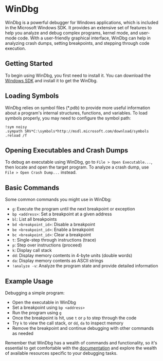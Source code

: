 # WinDbg

WinDbg is a powerful debugger for Windows applications, which is included in the Microsoft Windows SDK. It provides an extensive set of features to help you analyze and debug complex programs, kernel mode, and user-mode code. With a user-friendly graphical interface, WinDbg can help in analyzing crash dumps, setting breakpoints, and stepping through code execution.

## Getting Started

To begin using WinDbg, you first need to install it. You can download the [Windows SDK](https://developer.microsoft.com/en-us/windows/downloads/windows-10-sdk/) and install it to get the WinDbg.

## Loading Symbols

WinDbg relies on symbol files (*.pdb) to provide more useful information about a program's internal structures, functions, and variables. To load symbols properly, you may need to configure the symbol path:

```
!sym noisy
.sympath SRV*C:\symbols*http://msdl.microsoft.com/download/symbols
.reload /f
```

## Opening Executables and Crash Dumps

To debug an executable using WinDbg, go to `File > Open Executable...`, then locate and open the target program. To analyze a crash dump, use `File > Open Crash Dump...` instead.

## Basic Commands

Some common commands you might use in WinDbg:

- `g`: Execute the program until the next breakpoint or exception
- `bp <address>`: Set a breakpoint at a given address
- `bl`: List all breakpoints
- `bd <breakpoint_id>`: Disable a breakpoint
- `be <breakpoint_id>`: Enable a breakpoint
- `bc <breakpoint_id>`: Clear a breakpoint
- `t`: Single-step through instructions (trace)
- `p`: Step over instructions (proceed)
- `k`: Display call stack
- `dd`: Display memory contents in 4-byte units (double words)
- `da`: Display memory contents as ASCII strings
- `!analyze -v`: Analyze the program state and provide detailed information

## Example Usage

Debugging a simple program:

- Open the executable in WinDbg
- Set a breakpoint using `bp <address>`
- Run the program using `g`
- Once the breakpoint is hit, use `t` or `p` to step through the code
- Try `k` to view the call stack, or `dd`, `da` to inspect memory
- Remove the breakpoint and continue debugging with other commands as needed

Remember that WinDbg has a wealth of commands and functionality, so it's essential to get comfortable with the [documentation](https://docs.microsoft.com/en-us/windows-hardware/drivers/debugger/debugger-download-tools) and explore the wealth of available resources specific to your debugging tasks.